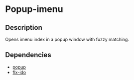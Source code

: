 Popup-imenu
===================

## Description
Opens imenu index in a popup window with fuzzy matching.

## Dependencies

* [popup](https://github.com/auto-complete/popup-el)
* [flx-ido](https://github.com/lewang/flx)
